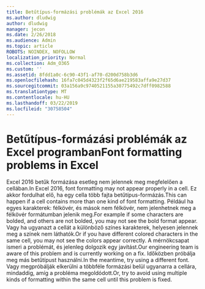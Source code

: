 ```yaml
---
title: Betűtípus-formázási problémák az Excel 2016
ms.author: dludwig
author: dludwig
manager: jecon
ms.date: 2/26/2018
ms.audience: Admin
ms.topic: article
ROBOTS: NOINDEX, NOFOLLOW
localization_priority: Normal
ms.collection: Adm_O365
ms.custom: ''
ms.assetid: 8fdd1a0c-6c90-43f1-af70-d200d758b3d6
ms.openlocfilehash: 16fa7c045d4323f2f65d6ae219583affa9e27d37
ms.sourcegitcommit: 03a156a9c9740521155a30775492c7dff0982588
ms.translationtype: MT
ms.contentlocale: hu-HU
ms.lasthandoff: 03/22/2019
ms.locfileid: "30758504"
---
```

# <a name="font-formatting-problems-in-excel"></a><span data-ttu-id="4b3a2-102">Betűtípus-formázási problémák az Excel programban</span><span class="sxs-lookup"><span data-stu-id="4b3a2-102">Font formatting problems in Excel</span></span>

<span data-ttu-id="4b3a2-103">Excel 2016 betűk formázása esetleg nem jelennek meg megfelelően a cellában.</span><span class="sxs-lookup"><span data-stu-id="4b3a2-103">In Excel 2016, font formatting may not appear properly in a cell.</span></span> <span data-ttu-id="4b3a2-104">Ez akkor fordulhat elő, ha egy cella több fajta betűtípus-formázás.</span><span class="sxs-lookup"><span data-stu-id="4b3a2-104">This can happen if a cell contains more than one kind of font formatting.</span></span> <span data-ttu-id="4b3a2-105">Például ha egyes karakterek: félkövér, és mások nem félkövér, nem jelenhetnek meg a félkövér formátumban jelenik meg.</span><span class="sxs-lookup"><span data-stu-id="4b3a2-105">For example if some characters are bolded, and others are not bolded, you may not see the bold format appear.</span></span> <span data-ttu-id="4b3a2-106">Vagy ha ugyanazt a cellát a különböző színes karakterek, helyesen jelennek meg a színek nem láthatók.</span><span class="sxs-lookup"><span data-stu-id="4b3a2-106">Or if you have different colored characters in the same cell, you may not see the colors appear correctly.</span></span> <span data-ttu-id="4b3a2-107">A mérnökcsapat ismeri a problémát, és jelenleg dolgozik egy javítást.</span><span class="sxs-lookup"><span data-stu-id="4b3a2-107">Our engineering team is aware of this problem and is currently working on a fix.</span></span> <span data-ttu-id="4b3a2-108">Időközben próbálja meg más betűtípust használni.</span><span class="sxs-lookup"><span data-stu-id="4b3a2-108">In the meantime, try using a different font.</span></span> <span data-ttu-id="4b3a2-109">Vagy megpróbálják elkerülni a többféle formázási belül ugyanarra a cellára, mindaddig, amíg a probléma megoldódott.</span><span class="sxs-lookup"><span data-stu-id="4b3a2-109">Or, try to avoid using multiple kinds of formatting within the same cell until this problem is fixed.</span></span> 
  

